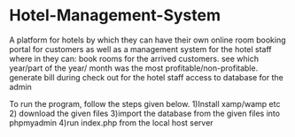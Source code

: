 # Hotel-Management-System
A platform for hotels by which they can have their own online room booking portal for customers 
as well as a management system for the hotel staff where in they can:
book rooms for the arrived customers.
see which year/part of the year/ month was the most profitable/non-profitable.
generate bill during check out for the hotel staff
access to database for the admin

To run the program, follow the steps given below.
1)Install xamp/wamp etc
2) download the given files
3)import the database from the given files into phpmyadmin
4)run index.php from the local host server




